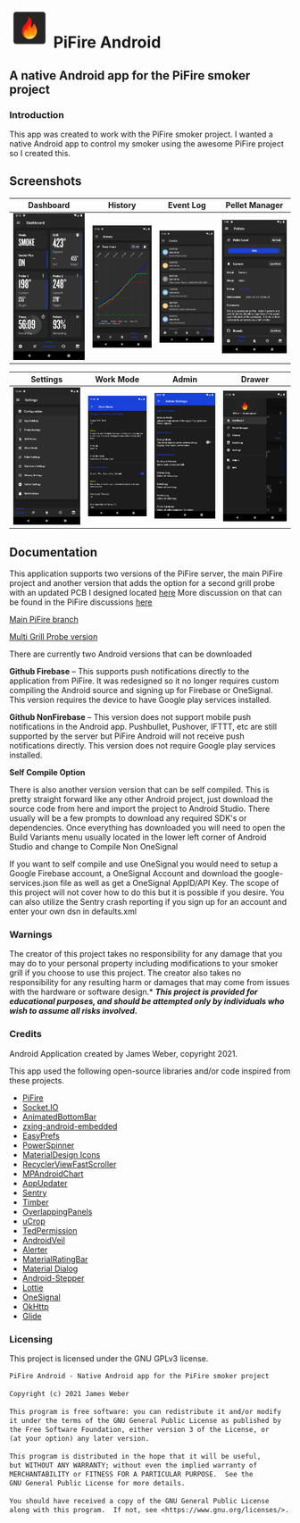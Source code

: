 # ![Dashboard](app/src/main/res/mipmap-hdpi/ic_launcher.png) PiFire Android
## A native Android app for the PiFire smoker project

### Introduction
This app was created to work with the PiFire smoker project. I wanted a native Android app to control my smoker using the awesome PiFire project so I created this.

## Screenshots
Dashboard | History | Event Log | Pellet Manager
----------|---------|-----------|----------------
![Dashboard](docs/screenshots/dashboard.png) | ![History](docs/screenshots/history.png) | ![Event Log](docs/screenshots/eventlog.png) | ![Pellet Manager](docs/screenshots/pelletmanager.png)

Settings | Work Mode | Admin | Drawer
---------|-----------|-------|--------
![Settings](docs/screenshots/settings.png) | ![Settings / Work Mode](docs/screenshots/workmode.png) | ![Admin](docs/screenshots/admin.png) | ![Drawer](docs/screenshots/drawer.png)

## Documentation

This application supports two versions of the PiFire server, the main PiFire project and another version that adds the option for a second grill probe with an updated PCB I designed located [here](https://easyeda.com/zipster85/pifire-controller-hat) More discussion on that can be found in the PiFire discussions [here](https://github.com/nebhead/PiFire/discussions/28#discussioncomment-1006962)

[Main PiFire branch](https://github.com/nebhead/PiFire)

[Multi Grill Probe version](https://github.com/weberbox/PiFire/tree/fourprobes)


There are currently two Android versions that can be downloaded

**Github Firebase** – This supports push notifications directly to the application from PiFire. It was redesigned so it no longer requires custom compiling the Android source and signing up for Firebase or OneSignal. This version requires the device to have Google play services installed.

**Github NonFirebase** – This version does not support mobile push notifications in the Android app. Pushbullet, Pushover, IFTTT, etc are still supported by the server but PiFire Android will not receive push notifications directly. This version does not require Google play services installed.

**Self Compile Option**

There is also another version version that can be self compiled. This is pretty straight forward like any other Android project, just download the source code from here and import the project to Android Studio. There usually will be a few prompts to download any required SDK's or dependencies. Once everything has downloaded you will need to open the Build Variants menu usually located in the lower left corner of Android Studio and change to Compile Non OneSignal

If you want to self compile and use OneSignal you would need to setup a Google Firebase account, a OneSignal Account and download the google-services.json file as well as get a OneSignal AppID/API Key. The scope of this project will not cover how to do this but it is possible if you desire. You can also utilize the Sentry crash reporting if you sign up for an account and enter your own dsn in defaults.xml

### Warnings

The creator of this project takes no responsibility for any damage that you may do to your personal property including modifications to your smoker grill if you choose to use this project.  The creator also takes no responsibility for any resulting harm or damages that may come from issues with the hardware or software design.*  ***This project is provided for educational purposes, and should be attempted only by individuals who wish to assume all risks involved.***

### Credits

Android Application created by James Weber, copyright 2021.

This app used the following open-source libraries and/or code inspired from these projects.

- [PiFire](https://github.com/nebhead/PiFire)
- [Socket.IO](https://github.com/socketio/socket.io-client-java)
- [AnimatedBottomBar](https://github.com/Droppers/AnimatedBottomBar)
- [zxing-android-embedded](https://github.com/journeyapps/zxing-android-embedded)
- [EasyPrefs](https://github.com/Pixplicity/EasyPrefs)
- [PowerSpinner](https://github.com/skydoves/PowerSpinner)
- [MaterialDesign Icons](https://github.com/Templarian/MaterialDesign)
- [RecyclerViewFastScroller](https://github.com/quiph/RecyclerView-FastScroller)
- [MPAndroidChart](https://github.com/PhilJay/MPAndroidChart)
- [AppUpdater](https://github.com/javiersantos/AppUpdater)
- [Sentry](https://github.com/getsentry/sentry-java)
- [Timber](https://github.com/JakeWharton/timber)
- [OverlappingPanels](https://github.com/discord/OverlappingPanels)
- [uCrop](https://github.com/Yalantis/uCrop)
- [TedPermission](https://github.com/ParkSangGwon/TedPermission)
- [AndroidVeil](https://github.com/skydoves/AndroidVeil)
- [Alerter](https://github.com/Tapadoo/Alerter)
- [MaterialRatingBar](https://github.com/zhanghai/MaterialRatingBar)
- [Material Dialog](https://github.com/PatilShreyas/MaterialDialog-Android)
- [Android-Stepper](https://github.com/acefalobi/android-stepper)
- [Lottie](https://github.com/airbnb/lottie-android)
- [OneSignal](https://github.com/OneSignal/OneSignal-Android-SDK)
- [OkHttp](https://github.com/square/okhttp)
- [Glide](https://github.com/bumptech/glide)

### Licensing

This project is licensed under the GNU GPLv3 license.

```
PiFire Android - Native Android app for the PiFire smoker project

Copyright (c) 2021 James Weber

This program is free software: you can redistribute it and/or modify
it under the terms of the GNU General Public License as published by
the Free Software Foundation, either version 3 of the License, or
(at your option) any later version.

This program is distributed in the hope that it will be useful,
but WITHOUT ANY WARRANTY; without even the implied warranty of
MERCHANTABILITY or FITNESS FOR A PARTICULAR PURPOSE.  See the
GNU General Public License for more details.

You should have received a copy of the GNU General Public License
along with this program.  If not, see <https://www.gnu.org/licenses/>.
```